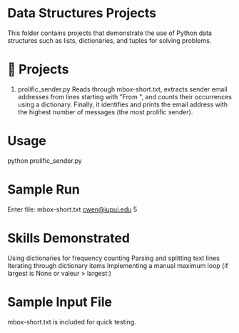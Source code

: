 # Data Structures Projects
This folder contains projects that demonstrate the use of Python data structures such as lists, dictionaries, and tuples for solving problems.
# 📌 Projects
1. prolific_sender.py
Reads through mbox-short.txt, extracts sender email addresses from lines starting with "From ", and counts their occurrences using a dictionary.
Finally, it identifies and prints the email address with the highest number of messages (the most prolific sender).
# Usage
python prolific_sender.py
# Sample Run
Enter file: mbox-short.txt
cwen@iupui.edu 5
# Skills Demonstrated
Using dictionaries for frequency counting
Parsing and splitting text lines
Iterating through dictionary items
Implementing a manual maximum loop (if largest is None or valeur > largest:)
# Sample Input File
mbox-short.txt is included for quick testing.
